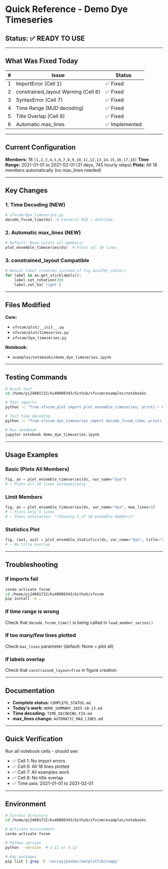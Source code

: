 # Quick Reference - Demo Dye Timeseries

## Status: ✅ READY TO USE

---

## What Was Fixed Today

| # | Issue | Status |
|---|-------|--------|
| 1 | ImportError (Cell 1) | ✅ Fixed |
| 2 | constrained_layout Warning (Cell 6) | ✅ Fixed |
| 3 | SyntaxError (Cell 7) | ✅ Fixed |
| 4 | Time Range (MJD decoding) | ✅ Fixed |
| 5 | Title Overlap (Cell 8) | ✅ Fixed |
| 6 | Automatic max_lines | ✅ Implemented |

---

## Current Configuration

**Members:** 18 `[1,2,3,4,5,6,7,8,9,10,11,12,13,14,15,16,17,18]`
**Time Range:** 2021-01-01 to 2021-02-01 (31 days, 745 hourly steps)
**Plots:** All 18 members automatically (no max_lines needed)

---

## Key Changes

### 1. Time Decoding (NEW)
```python
# xfvcom/dye_timeseries.py
decode_fvcom_time(ds)  # Converts MJD → datetime
```

### 2. Automatic max_lines (NEW)
```python
# Default: None (plots all members)
plot_ensemble_timeseries(ds)  # Plots all 18 lines
```

### 3. constrained_layout Compatible
```python
# Manual label rotation instead of fig.autofmt_xdate()
for label in ax.get_xticklabels():
    label.set_rotation(30)
    label.set_ha('right')
```

---

## Files Modified

**Core:**
- `xfvcom/plot/__init__.py`
- `xfvcom/plot/timeseries.py`
- `xfvcom/dye_timeseries.py`

**Notebook:**
- `examples/notebooks/demo_dye_timeseries.ipynb`

---

## Testing Commands

```bash
# Quick test
cd /home/pj24001722/ku40000343/Github/xfvcom/examples/notebooks

# Test imports
python -c "from xfvcom.plot import plot_ensemble_timeseries; print('✓ OK')"

# Test time decoding
python -c "from xfvcom.dye_timeseries import decode_fvcom_time; print('✓ OK')"

# Run notebook
jupyter notebook demo_dye_timeseries.ipynb
```

---

## Usage Examples

### Basic (Plots All Members)
```python
fig, ax = plot_ensemble_timeseries(ds, var_name="dye")
# → Plots all 18 lines automatically
```

### Limit Members
```python
fig, ax = plot_ensemble_timeseries(ds, var_name="dye", max_lines=5)
# → Plots only 5 lines
# → Shows annotation: "(Showing 5 of 18 ensemble members)"
```

### Statistics Plot
```python
fig, (ax1, ax2) = plot_ensemble_statistics(ds, var_name="dye", title="Stats")
# → No title overlap
```

---

## Troubleshooting

### If imports fail
```bash
conda activate fvcom
cd /home/pj24001722/ku40000343/Github/xfvcom
pip install -e .
```

### If time range is wrong
Check that `decode_fvcom_time()` is being called in `load_member_series()`

### If too many/few lines plotted
Check `max_lines` parameter (default: None = plot all)

### If labels overlap
Check that `constrained_layout=True` in figure creation

---

## Documentation

- **Complete status:** `COMPLETE_STATUS.md`
- **Today's work:** `WORK_SUMMARY_2025-10-13.md`
- **Time decoding:** `TIME_DECODING_FIX.md`
- **max_lines change:** `AUTOMATIC_MAX_LINES.md`

---

## Quick Verification

Run all notebook cells - should see:
- ✅ Cell 1: No import errors
- ✅ Cell 6: All 18 lines plotted
- ✅ Cell 7: All examples work
- ✅ Cell 8: No title overlap
- ✅ Time axis: 2021-01-01 to 2021-02-01

---

## Environment

```bash
# Current directory
cd /home/pj24001722/ku40000343/Github/xfvcom/examples/notebooks

# Activate environment
conda activate fvcom

# Python version
python --version  # 3.11 or 3.12

# Key packages
pip list | grep -E 'xarray|pandas|matplotlib|numpy'
```

